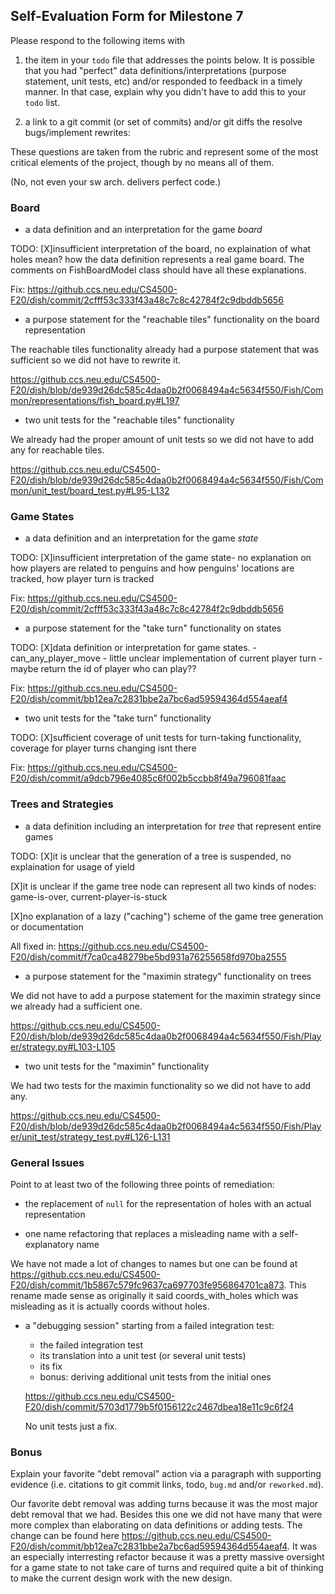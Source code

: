 ## Self-Evaluation Form for Milestone 7

Please respond to the following items with

1. the item in your `todo` file that addresses the points below.
    It is possible that you had "perfect" data definitions/interpretations
    (purpose statement, unit tests, etc) and/or responded to feedback in a 
    timely manner. In that case, explain why you didn't have to add this to
    your `todo` list.

2. a link to a git commit (or set of commits) and/or git diffs the resolve
   bugs/implement rewrites: 

These questions are taken from the rubric and represent some of the most
critical elements of the project, though by no means all of them.

(No, not even your sw arch. delivers perfect code.)

### Board

- a data definition and an interpretation for the game _board_

TODO: [X]insufficient interpretation of the board, no explaination of what holes mean? how the data definition represents a real game board. The comments on FishBoardModel class should have all these explanations.

Fix: https://github.ccs.neu.edu/CS4500-F20/dish/commit/2cfff53c333f43a48c7c8c42784f2c9dbddb5656

- a purpose statement for the "reachable tiles" functionality on the board representation

The reachable tiles functionality already had a purpose statement that was sufficient so we did not have to rewrite it.

https://github.ccs.neu.edu/CS4500-F20/dish/blob/de939d26dc585c4daa0b2f0068494a4c5634f550/Fish/Common/representations/fish_board.py#L197


- two unit tests for the "reachable tiles" functionality

We already had the proper amount of unit tests so we did not have to add any for reachable tiles.

https://github.ccs.neu.edu/CS4500-F20/dish/blob/de939d26dc585c4daa0b2f0068494a4c5634f550/Fish/Common/unit_test/board_test.py#L95-L132


### Game States 


- a data definition and an interpretation for the game _state_

TODO: [X]insufficient interpretation of the game state- no explanation on how players are related to penguins and how penguins' locations are tracked, how player turn is tracked

Fix: https://github.ccs.neu.edu/CS4500-F20/dish/commit/2cfff53c333f43a48c7c8c42784f2c9dbddb5656


- a purpose statement for the "take turn" functionality on states

TODO: [X]data definition or interpretation for game states. - can_any_player_move - little unclear implementation of current player turn - maybe return the id of player who can play??

Fix: https://github.ccs.neu.edu/CS4500-F20/dish/commit/bb12ea7c2831bbe2a7bc6ad59594364d554aeaf4


- two unit tests for the "take turn" functionality 

TODO: [X]sufficient coverage of unit tests for turn-taking functionality, coverage for player turns changing isnt there

Fix: https://github.ccs.neu.edu/CS4500-F20/dish/commit/a9dcb796e4085c6f002b5ccbb8f49a796081faac


### Trees and Strategies


- a data definition including an interpretation for _tree_ that represent entire games

TODO: [X]it is unclear that the generation of a tree is suspended, no explaination for usage of yield

[X]it is unclear if the game tree node can represent all two kinds of nodes: game-is-over, current-player-is-stuck

[X]no explanation of a lazy ("caching") scheme of the game tree generation or documentation

All fixed in: https://github.ccs.neu.edu/CS4500-F20/dish/commit/f7ca0ca48279be5bd931a76255658fd970ba2555


- a purpose statement for the "maximin strategy" functionality on trees

We did not have to add a purpose statement for the maximin strategy since we already had a sufficient one.

https://github.ccs.neu.edu/CS4500-F20/dish/blob/de939d26dc585c4daa0b2f0068494a4c5634f550/Fish/Player/strategy.py#L103-L105


- two unit tests for the "maximin" functionality 

We had two tests for the maximin functionality so we did not have to add any.

https://github.ccs.neu.edu/CS4500-F20/dish/blob/de939d26dc585c4daa0b2f0068494a4c5634f550/Fish/Player/unit_test/strategy_test.py#L126-L131


### General Issues

Point to at least two of the following three points of remediation: 


- the replacement of `null` for the representation of holes with an actual representation 


- one name refactoring that replaces a misleading name with a self-explanatory name

We have not made a lot of changes to names but one can be found at https://github.ccs.neu.edu/CS4500-F20/dish/commit/1b5867c579fc9637ca697703fe956864701ca873. This rename made sense as originally it said coords_with_holes which was misleading as it is actually coords without holes.


- a "debugging session" starting from a failed integration test:
  - the failed integration test
  - its translation into a unit test (or several unit tests)
  - its fix
  - bonus: deriving additional unit tests from the initial ones 
  
  https://github.ccs.neu.edu/CS4500-F20/dish/commit/5703d1779b5f0156122c2467dbea18e11c9c6f24
  
  No unit tests just a fix.


### Bonus

Explain your favorite "debt removal" action via a paragraph with
supporting evidence (i.e. citations to git commit links, todo, `bug.md`
and/or `reworked.md`).

Our favorite debt removal was adding turns because it was the most major debt removal that we had. Besides this one we did not have many that were more complex than elaborating on data definitions or adding tests. The change can be found here https://github.ccs.neu.edu/CS4500-F20/dish/commit/bb12ea7c2831bbe2a7bc6ad59594364d554aeaf4. It was an especially interresting refactor because it was a pretty massive oversight for a game state to not take care of turns and required quite a bit of thinking to make the current design work with the new design.




